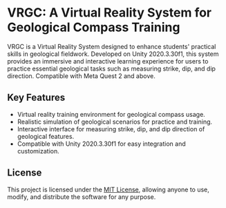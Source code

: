 # VRGC: A Virtual Reality System for Geological Compass Training

VRGC is a Virtual Reality System designed to enhance students' practical skills in geological fieldwork. Developed on Unity 2020.3.30f1, this system provides an immersive and interactive learning experience for users to practice essential geological tasks such as measuring strike, dip, and dip direction. Compatible with Meta Quest 2 and above.

## Key Features

- Virtual reality training environment for geological compass usage.
- Realistic simulation of geological scenarios for practice and training.
- Interactive interface for measuring strike, dip, and dip direction of geological features.
- Compatible with Unity 2020.3.30f1 for easy integration and customization.

## License

This project is licensed under the [MIT License](LICENSE), allowing anyone to use, modify, and distribute the software for any purpose.
